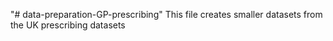 "# data-preparation-GP-prescribing" 
This file creates smaller datasets from the UK prescribing datasets
